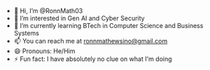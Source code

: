 - 👋 Hi, I’m @RonnMath03
- 👀 I’m interested in Gen AI and Cyber Security
- 🌱 I’m currently learning BTech in Computer Science and Business Systems
- 📫 You can reach me at ronnmathewsino@gmail.com
- 😄 Pronouns: He/Him
- ⚡ Fun fact: I have absolutely no clue on what I'm doing

<!---
RonnMath03/RonnMath03 is a ✨ special ✨ repository because its `README.md` (this file) appears on your GitHub profile.
You can click the Preview link to take a look at your changes.
--->
